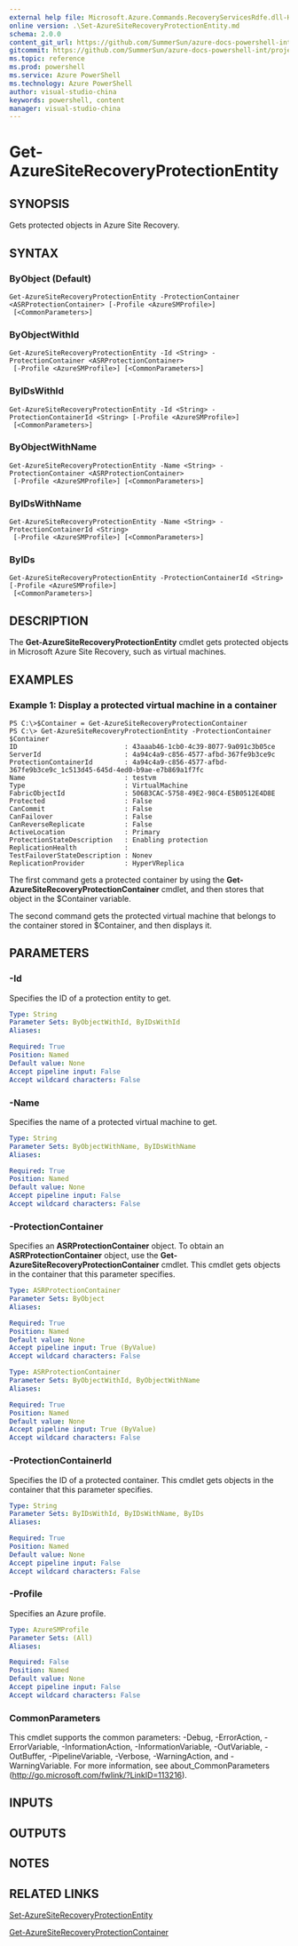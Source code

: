```yaml
---
external help file: Microsoft.Azure.Commands.RecoveryServicesRdfe.dll-Help.xml
online version: .\Set-AzureSiteRecoveryProtectionEntity.md
schema: 2.0.0
content_git_url: https://github.com/SummerSun/azure-docs-powershell-int/projects/azure-docs-powershell-int/azureps-cmdlets-docs/ServiceManagement/Azure.SiteRecovery/v1.0/CmdletMDs/Get-AzureSiteRecoveryProtectionEntity.md
gitcommit: https://github.com/SummerSun/azure-docs-powershell-int/projects/azure-docs-powershell-int/azureps-cmdlets-docs/ServiceManagement/Azure.SiteRecovery/v1.0/CmdletMDs/Get-AzureSiteRecoveryProtectionEntity.md
ms.topic: reference
ms.prod: powershell
ms.service: Azure PowerShell
ms.technology: Azure PowerShell
author: visual-studio-china
keywords: powershell, content
manager: visual-studio-china
---
```


# Get-AzureSiteRecoveryProtectionEntity

## SYNOPSIS
Gets protected objects in Azure Site Recovery.

## SYNTAX

### ByObject (Default)
```
Get-AzureSiteRecoveryProtectionEntity -ProtectionContainer <ASRProtectionContainer> [-Profile <AzureSMProfile>]
 [<CommonParameters>]
```

### ByObjectWithId
```
Get-AzureSiteRecoveryProtectionEntity -Id <String> -ProtectionContainer <ASRProtectionContainer>
 [-Profile <AzureSMProfile>] [<CommonParameters>]
```

### ByIDsWithId
```
Get-AzureSiteRecoveryProtectionEntity -Id <String> -ProtectionContainerId <String> [-Profile <AzureSMProfile>]
 [<CommonParameters>]
```

### ByObjectWithName
```
Get-AzureSiteRecoveryProtectionEntity -Name <String> -ProtectionContainer <ASRProtectionContainer>
 [-Profile <AzureSMProfile>] [<CommonParameters>]
```

### ByIDsWithName
```
Get-AzureSiteRecoveryProtectionEntity -Name <String> -ProtectionContainerId <String>
 [-Profile <AzureSMProfile>] [<CommonParameters>]
```

### ByIDs
```
Get-AzureSiteRecoveryProtectionEntity -ProtectionContainerId <String> [-Profile <AzureSMProfile>]
 [<CommonParameters>]
```

## DESCRIPTION
The **Get-AzureSiteRecoveryProtectionEntity** cmdlet gets protected objects in Microsoft Azure Site Recovery, such as virtual machines.

## EXAMPLES

### Example 1: Display a protected virtual machine in a container
```
PS C:\>$Container = Get-AzureSiteRecoveryProtectionContainer
PS C:\> Get-AzureSiteRecoveryProtectionEntity -ProtectionContainer $Container 
ID                           : 43aaab46-1cb0-4c39-8077-9a091c3b05ce
ServerId                     : 4a94c4a9-c856-4577-afbd-367fe9b3ce9c
ProtectionContainerId        : 4a94c4a9-c856-4577-afbd-367fe9b3ce9c_1c513d45-645d-4ed0-b9ae-e7b869a1f7fc
Name                         : testvm
Type                         : VirtualMachine
FabricObjectId               : 506B3CAC-5758-49E2-98C4-E5B0512E4D8E
Protected                    : False
CanCommit                    : False
CanFailover                  : False
CanReverseReplicate          : False
ActiveLocation               : Primary
ProtectionStateDescription   : Enabling protection
ReplicationHealth            : 
TestFailoverStateDescription : Nonev
ReplicationProvider          : HyperVReplica
```

The first command gets a protected container by using the **Get-AzureSiteRecoveryProtectionContainer** cmdlet, and then stores that object in the $Container variable.

The second command gets the protected virtual machine that belongs to the container stored in $Container, and then displays it.

## PARAMETERS

### -Id
Specifies the ID of a protection entity to get.

```yaml
Type: String
Parameter Sets: ByObjectWithId, ByIDsWithId
Aliases: 

Required: True
Position: Named
Default value: None
Accept pipeline input: False
Accept wildcard characters: False
```

### -Name
Specifies the name of a protected virtual machine to get.

```yaml
Type: String
Parameter Sets: ByObjectWithName, ByIDsWithName
Aliases: 

Required: True
Position: Named
Default value: None
Accept pipeline input: False
Accept wildcard characters: False
```

### -ProtectionContainer
Specifies an **ASRProtectionContainer** object.
To obtain an **ASRProtectionContainer** object, use the **Get-AzureSiteRecoveryProtectionContainer** cmdlet.
This cmdlet gets objects in the container that this parameter specifies.

```yaml
Type: ASRProtectionContainer
Parameter Sets: ByObject
Aliases: 

Required: True
Position: Named
Default value: None
Accept pipeline input: True (ByValue)
Accept wildcard characters: False
```

```yaml
Type: ASRProtectionContainer
Parameter Sets: ByObjectWithId, ByObjectWithName
Aliases: 

Required: True
Position: Named
Default value: None
Accept pipeline input: True (ByValue)
Accept wildcard characters: False
```

### -ProtectionContainerId
Specifies the ID of a protected container.
This cmdlet gets objects in the container that this parameter specifies.

```yaml
Type: String
Parameter Sets: ByIDsWithId, ByIDsWithName, ByIDs
Aliases: 

Required: True
Position: Named
Default value: None
Accept pipeline input: False
Accept wildcard characters: False
```

### -Profile
Specifies an Azure profile.

```yaml
Type: AzureSMProfile
Parameter Sets: (All)
Aliases: 

Required: False
Position: Named
Default value: None
Accept pipeline input: False
Accept wildcard characters: False
```

### CommonParameters
This cmdlet supports the common parameters: -Debug, -ErrorAction, -ErrorVariable, -InformationAction, -InformationVariable, -OutVariable, -OutBuffer, -PipelineVariable, -Verbose, -WarningAction, and -WarningVariable. For more information, see about_CommonParameters (http://go.microsoft.com/fwlink/?LinkID=113216).

## INPUTS

## OUTPUTS

## NOTES

## RELATED LINKS

[Set-AzureSiteRecoveryProtectionEntity](.\Set-AzureSiteRecoveryProtectionEntity.md)

[Get-AzureSiteRecoveryProtectionContainer](.\Get-AzureSiteRecoveryProtectionContainer.md)


